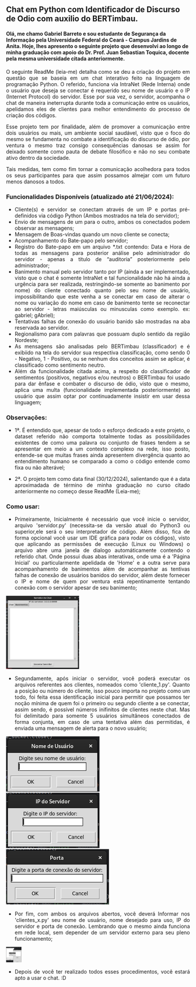 ## Chat em Python com Identificador de Discurso de Odio com auxilio do BERTimbau.

#### Olá, me chamo Gabriel Barreto e sou estudante de Segurança da Informação pela Universidade Federal do Ceará - Campus Jardins de Anita. Hoje, lhes apresento o seguinte projeto que desenvolvi ao longo de minha graduação com apoio do Dr. Prof. Juan Sebastian Toquica, docente pela mesma universidade citada anteriormente.

<div style="text-align: justify;">

  O seguinte ReadMe (leia-me) detalha como se deu a criação do projeto em questão que se baseia em um chat interativo feito na linguagem de programação Python. O referido, funciona via IntraNet (Rede Interna) onde o usuário que deseja se conectar é requerido seu nome de usuário e o IP (Internet Protocol) do servidor. Esse por sua vez, o servidor, acompanha o chat de maneira ineterrupta durante toda a comunicação entre os usuários, apelidamos eles de clientes para melhor entendimento do processo de criação dos códigos.
  
  Esse projeto tem por finalidade, além de promover a comunicação entre dois usuários ou mais, um ambiente social saudável, visto que o foco do mesmo se fundamenta no combate a identificação do discurso de ódio, por ventura o mesmo traz consigo consequências danosas se assim for deixado somente como pauta de debate filosófico e não no seu combate ativo dentro da sociedade.
  
  Tais medidas, tem como fim tornar a comunicação acolhedora para todos os seus participantes para que assim possamos almejar com um futuro menos danosos a todos.

### Funcionalidades Disponíveis (atualizado até 21/06/2024):

- Cliente(s) e servidor se conectam através de um IP e portas pré-definidos via código Python (Ambos mostrados na tela do servidor);
- Envio de mensagens de um para o outro, ambos os conectados podem observar as mensagens;
- Mensagem de Boas-vindas quando um novo cliente se conecta;
- Acompanhamento do Bate-papo pelo servidor;
- Registro do Bate-papo em um arquivo *.txt contendo: Data e Hora de todas as mensagens para posterior análise pelo administrador do servidor - apenas a titulo de “auditoria” posteriormente pelo administrador;
- Banimento manual pelo servidor tanto por IP (ainda a ser implementado, visto que o chat é somente IntraNet e tal funcionalidade não há ainda a urgência para ser realizada, restringindo-se somente ao banimento por nome) do cliente conectado quanto pelo seu nome de usuário, impossibilitando que este venha a se conectar em caso de alterar o nome ou variação do nome em caso de banimento tente se reconectar ao servidor - letras maiúsculas ou minusculas como exemplo. ex: gabriel; gAbriel);
- Tentativas falhas de conexão do usuário banido são mostradas na aba reservada ao servidor.
- Regionalismo para com palavras que possuam duplo sentido da região Nordeste;
- As mensagens são analisadas pelo BERTimbau (classificador) e é exibiido na tela do servidor sua respectiva classificação, como sendo 0 - Negativo, 1 - Positivo, ou se nenhum dos conceitos assim se aplicar, é classificado como sentimento neutro.
- Além da funcionalidade citada acima, a respeito do classificador de sentimentos (positivos, negativos e/ou neutros) o BERTimbau foi usado para dar ênfase e combater o discurso de ódio, visto que o mesmo, aplica uma multa (funcionalidade implementada posteriormente) ao usuário que assim optar por continuadamente insistir em usar dessa linguagem;

### Observações:
- 1ª. É entendido que, apesar de todo o esforço dedicado a este projeto, o dataset referido não comporta totalmente todas as possibilidades existentes de como uma palavra ou conjunto de frases tendem a se apresentar em meio a um contexto complexo na rede, isso posto, entende-se que muitas frases ainda apresentem divergência quanto ao entendimento humano se comparado a como o código entende como fixa ou não alterável;

- 2ª. O projeto tem como data final (30/12/2024), salientando que é a data aproximadada de término de minha graduação no curso citado anteriormente no começo desse ReadMe (Leia-me);

### Como usar:
- Primeiramente, Inicialmente é necessário que você inicie o servidor, arquivo 'servidor.py' (necessita-se da versão atual do Python3 ou superior,ele será o seu interpretador de código. Além disso, fica de forma opcional você usar um IDE gráfica para rodar os códigos), visto que aplicando as permissões de execução (Linux ou Windows) o arquivo abre uma janela de dialogo automáticamente contendo o referido chat. Onde possui duas abas interativas, onde uma é a 'Página Inicial' ou particularmente apelidada de 'Home' e a outra serve para acompanhamento de banimentos além de acompanhar as tentivas falhas de conexão de usuários banidos do servidor, além deste fornecer o IP e nome de quem por ventura está repentinamente tentando conexão com o servidor apesar de seu banimento;

<img src="chat_servidor_1.png" alt="Image" height="200" width="200">

- Segundamente, após iniciar o servidor, você poderá executar os arquivos referentes aos clientes, nomeados como 'cliente_1.py'. Quanto a posição ou número do cliente, isso pouco importa no projeto como um todo, foi feita essa identificação inicial para permitir que possamos ter noção mínima de quem foi o primeiro ou segundo cliente a se conectar, assim sendo, é possível números inifinitos de clientes neste chat. Mas foi delimitado para somente 5 usuários simultâneos conectados de forma conjunta, em caso de uma tentativa além das permitidas, é enviada uma mensagem de alerta para o novo usuário;

<img src="servidor_usuario.png" alt="Image">
<img src="servidor_ip.png" alt="Image">
<img src="servidor_porta.png" alt="Image">

- Por fim, com ambos os arquivos abertos, você deverá Informar nos 'clientes_x.py' seu nome de usuário, nome desejado para uso, IP do servidor e porta de conexão. Lembrando que o mesmo ainda funciona em rede local, sem depender de um servidor externo para seu pleno funcionamento;

<img src="conexao_ok.png" alt="Image" height="42" width="42">

- Depois de você ter realizado todos esses procedimentos, você estará apto a usar o chat. :D
